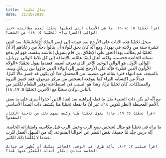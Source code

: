 ```yaml
---
title:  مثال نَحَمْيَا
date:  31/10/2019
---
```


`اقرأ نَحَمْيَا ٥: ١٤-١٩. ما هي الأسباب التي يُعطيها نَحَمْيَا لعدم مطالبته «خبز الوالي (الضرائب)» (نَحَمْيَا ٥: ١٨) من الشعب؟`

سجل نَحَمْيَا هذه الآيات على الأرجح بعد عودته إلى قصر الملك أَرْتَحْشَسْتَا، بعد اثنتي عشرة سنة من ولايته في يهوذا. ومع أنَّه كان يحق للولاة أن ينالوا دخلًا من رعاياهم إلا أنَّ نَحَمْيَا لم يطالب بهذا الحق على الإطلاق، بل قام بتمويل إعاشته بنفسه. فهو لم يدفع نفقاته الخاصة فحسب، ولكنه أعال أيضًا عائلته بالإضافة إلى كل بلاط الوالي. زربابل، الوالي الأول، هو الوالي الوحيد الآخر الذي نعرف اسمه. فعندما يقول نَحَمْيَا: «الولاة الأولون الذين قبلي» فإنَّه على الأرجح يُشير إلى الولاة الذين جاؤوا بين زربابل وبينه. بالنتيجة، عند انتهاء فترة بقائه في منصبه، من المحتمل جدًا أن يكون قد خَسِرَ مالًا كثيرًا. فبدلًا من اكتسابه الثراء كما يتوقعه الشخص من مركز مرموق، فقد خَسِرَ الثروة والممتلكات. كان نَحَمْيَا ثريًا، وهذا هو السبب في استطاعته توفير الطعام للكثير من الناس. وكان سخيًا مع الآخرين (نَحَمْيَا ٥: ١٧، ١٨).

مع أنَّه لم يكن ذات الشيء مثل ما فعله إبراهيم بعد إنقاذ الذين اُخذوا أسرى على يد بعض الأمم المحيطة (انظر تكوين ١٤)، غير أنَّ ما يفعله نَحَمْيَا هنا يكشف ذات المبدأ الأساسي.

`اقرأ نَحَمْيَا ٥: ١٩. ماذا يقول نَحَمْيَا هُنا وكيف نفهم ذلك من ناحية الكتاب المقدس؟`

ما نراه في نَحَمْيَا هو مثال لشخص يضع الرب وعمل الرب قبل مكاسبه وامتيازاته الخاصة. إنَّه درس جيِّد لنا جميعًا، بغض النظر عن أحوالنا المتنوعة. إنَّه من السهل العمل للرب عندما لا يُكلِّفنا ذلك الكثير.

`اقرأ فيلبي ٢: ٣-٨. بأيَّة طرق، في الوقت، الحالي يمكنك أن تُظهر في حياتك الخاصة مبادئ إنكار الذات المُعبَّر عنها هُنا؟`